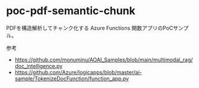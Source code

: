 # poc-pdf-semantic-chunk
PDFを構造解析してチャンク化する Azure Functions 関数アプリのPoCサンプル。

参考
- https://github.com/monuminu/AOAI_Samples/blob/main/multimodal_rag/doc_intelligence.py
- https://github.com/Azure/logicapps/blob/master/ai-sample/TokenizeDocFunction/function_app.py
